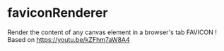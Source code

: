 # faviconRenderer
Render the content of any canvas element in a browser's tab FAVICON !  
Based on https://youtu.be/kZFhm7aW8A4